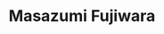 ---
title: "Masazumi Fujiwara"
draft: false

# Job rank 職階
rank: "Professor" # 教授 | 准教授 | 助教 | ...

# Sort oorder
weight: 2

# Laboratory group
la_group: "Material Chemistry" # 分子化学 | 物質化学 | 反応化学

# Laboratory
laboratory:
  id: nano
  name: Nano Chemistry Laboratory


# page title background image
bg_image: "images/banner/bg1.jpg"

# meta description ~100 letters in Japanese
description : "Study of optically functional nanomaterials for instrumentation"

# teacher portrait
image: "images/faculty/fujiwara.jpg"

# interest
interest: ["Nanomaterials", "Quantum measurement", "Nano optics"]

# achievements
achievements:
- icon: ti-id-badge
  link: https://orcid.org/0000-0002-7845-2387
  name: ORCID 0000-0002-7845-2387
- icon: ti-google
  link: https://scholar.google.co.jp/citations?user=JPsIfmcAAAAJ&hl
  name: Scholar JPsIfmcAAAAJ&hl


# contact info
contact:
- icon: ti-email
  link: mailto:masazumi@okayama-u.ac.jp
  name: masazumi@okayama-u.ac.jp
- icon: ti-mobile
  link: tel:086-251-7834
  name: 086-251-7834


- name : "Nano Chemistry Laboratory (Group Website)"
  icon : "ti-world" # icon pack : https://themify.me/themify-icons
  link : "https://www.nanochem-okayama-u.net/"

- name : "3-1-1 Tsushima-Naka, Kita Ward, Okayama City, Okayama 700-8530"
  icon : "ti-location-pin" # icon pack : https://themify.me/themify-icons
  link : "#"

# type
type: "faculty"
---